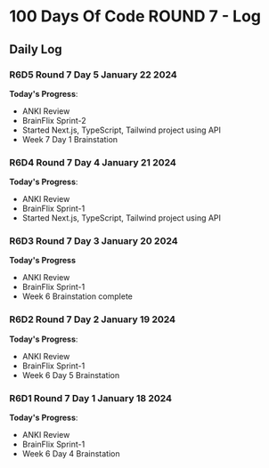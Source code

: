 # 100 Days Of Code ROUND 7 - Log

## Daily Log

### R6D5 Round 7 Day 5 January 22 2024

**Today's Progress**:
- ANKI Review
- BrainFlix Sprint-2
- Started Next.js, TypeScript, Tailwind project using API
- Week 7 Day 1 Brainstation

### R6D4 Round 7 Day 4 January 21 2024

**Today's Progress**:
- ANKI Review
- BrainFlix Sprint-1
- Started Next.js, TypeScript, Tailwind project using API

### R6D3 Round 7 Day 3 January 20 2024

**Today's Progress**
- ANKI Review
- BrainFlix Sprint-1
- Week 6 Brainstation complete

### R6D2 Round 7 Day 2 January 19 2024

**Today's Progress**:
- ANKI Review
- BrainFlix Sprint-1
- Week 6 Day 5 Brainstation

### R6D1 Round 7 Day 1 January 18 2024

**Today's Progress**:
- ANKI Review
- BrainFlix Sprint-1
- Week 6 Day 4 Brainstation